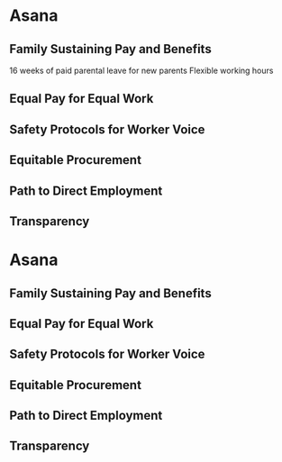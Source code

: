# Asana

## Family Sustaining Pay and Benefits
16 weeks of paid parental leave for new parents
Flexible working hours
## Equal Pay for Equal Work
## Safety Protocols for Worker Voice
## Equitable Procurement
## Path to Direct Employment
## Transparency

# Asana

## Family Sustaining Pay and Benefits
## Equal Pay for Equal Work
## Safety Protocols for Worker Voice
## Equitable Procurement
## Path to Direct Employment
## Transparency